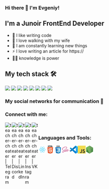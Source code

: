 ### Hi there 👋 I'm Evgeniy! 

## I'm a Junoir FrontEnd Developer
- 💪 I like writing code
- 🎉 I love walking with my wife
- 🥅 I am constantly learning new things
- ⚡ I love writing an article for https://
- 🤹🏽 knowledge is power

## My tech stack 🛠
<img src="https://img.shields.io/badge/HTML5-black?style=for-the-badge&logo=HTML5&logoColor=E34F26"/>  <img src="https://img.shields.io/badge/CSS3-black?style=for-the-badge&logo=CSS3&logoColor=1572B6"/>   <img src="https://img.shields.io/badge/SASS-black?style=for-the-badge&logo=Sass&logoColor=CC6699"/>  <img src="https://img.shields.io/badge/JavaScript-F7DF1E?style=for-the-badge&logo=JavaScript&logoColor=black"/>   <img src="https://img.shields.io/badge/Figma-blue?style=for-the-badge&logo=Figma&logoColor=black"/>   <img src="https://img.shields.io/badge/Git-F05032?style=for-the-badge&logo=Git&logoColor=black"/>   <img src="https://img.shields.io/badge/GitHub-181717?style=for-the-badge&logo=GitHub&logoColor=white"/>   <img src="https://img.shields.io/badge/React-grey?style=for-the-badge&logo=React&logoColor=#61DAFB"/>

### My social networks for communication 📧











### Connect with me:


[<img align="left" alt="teacher-cheater | Telegram" width="22px" src="https://user-images.githubusercontent.com/85887160/184384655-1317a1c3-52bb-4a88-87d2-2a7a7c3330b6.svg" />][telegram]
[<img align="left" alt="teacher-cheater | Discord" width="22px" src="https://user-images.githubusercontent.com/85887160/184385919-e6ae0fd4-0fe2-4eb2-a667-5299259451f6.svg" />][discord]

<img align="left" alt="teacher-cheater | LinkedIn" width="22px" src="https://cdn.jsdelivr.net/npm/simple-icons@v3/icons/linkedin.svg" />

[<img align="left" alt="teacher-cheater | Instagram" width="22px" src="https://cdn.jsdelivr.net/npm/simple-icons@v3/icons/instagram.svg" />][instagram]
[<img align="left" alt="teacher-cheater | VK" width="22px" src="https://cdn.jsdelivr.net/npm/simple-icons@v3/icons/vk.svg" />][vk]

<br />

### Languages and Tools:

<img align="left" alt="React" width="26px" src="https://raw.githubusercontent.com/github/explore/80688e429a7d4ef2fca1e82350fe8e3517d3494d/topics/react/react.png" />
<img align="left" alt="HTML5" width="26px" src="https://raw.githubusercontent.com/github/explore/80688e429a7d4ef2fca1e82350fe8e3517d3494d/topics/html/html.png" />
<img align="left" alt="CSS3" width="26px" src="https://raw.githubusercontent.com/github/explore/80688e429a7d4ef2fca1e82350fe8e3517d3494d/topics/css/css.png" />
<img align="left" alt="Sass" width="26px" src="https://raw.githubusercontent.com/github/explore/80688e429a7d4ef2fca1e82350fe8e3517d3494d/topics/sass/sass.png" />
<img align="left" alt="Visual Studio Code" width="26px" src="https://raw.githubusercontent.com/github/explore/80688e429a7d4ef2fca1e82350fe8e3517d3494d/topics/visual-studio-code/visual-studio-code.png" />
<img align="left" alt="JavaScript" width="26px" src="https://raw.githubusercontent.com/github/explore/80688e429a7d4ef2fca1e82350fe8e3517d3494d/topics/javascript/javascript.png" />
<img align="left" alt="Node.js" width="26px" src="https://raw.githubusercontent.com/github/explore/80688e429a7d4ef2fca1e82350fe8e3517d3494d/topics/nodejs/nodejs.png" />



<br />
<br />

[telegram]: https://t.me/teacher_cheater
[discord]: teacher_cheater#3139

[instagram]: https://www.instagram.com/
[vk]: https://vk.com/id58492281
